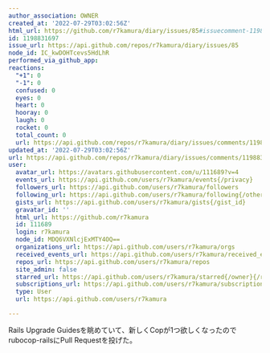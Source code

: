 ```yaml
---
author_association: OWNER
created_at: '2022-07-29T03:02:56Z'
html_url: https://github.com/r7kamura/diary/issues/85#issuecomment-1198831697
id: 1198831697
issue_url: https://api.github.com/repos/r7kamura/diary/issues/85
node_id: IC_kwDOHTcevs5HdLhR
performed_via_github_app: 
reactions:
  "+1": 0
  "-1": 0
  confused: 0
  eyes: 0
  heart: 0
  hooray: 0
  laugh: 0
  rocket: 0
  total_count: 0
  url: https://api.github.com/repos/r7kamura/diary/issues/comments/1198831697/reactions
updated_at: '2022-07-29T03:02:56Z'
url: https://api.github.com/repos/r7kamura/diary/issues/comments/1198831697
user:
  avatar_url: https://avatars.githubusercontent.com/u/111689?v=4
  events_url: https://api.github.com/users/r7kamura/events{/privacy}
  followers_url: https://api.github.com/users/r7kamura/followers
  following_url: https://api.github.com/users/r7kamura/following{/other_user}
  gists_url: https://api.github.com/users/r7kamura/gists{/gist_id}
  gravatar_id: ''
  html_url: https://github.com/r7kamura
  id: 111689
  login: r7kamura
  node_id: MDQ6VXNlcjExMTY4OQ==
  organizations_url: https://api.github.com/users/r7kamura/orgs
  received_events_url: https://api.github.com/users/r7kamura/received_events
  repos_url: https://api.github.com/users/r7kamura/repos
  site_admin: false
  starred_url: https://api.github.com/users/r7kamura/starred{/owner}{/repo}
  subscriptions_url: https://api.github.com/users/r7kamura/subscriptions
  type: User
  url: https://api.github.com/users/r7kamura

---
```

Rails Upgrade Guidesを眺めていて、新しくCopが1つ欲しくなったのでrubocop-railsにPull Requestを投げた。